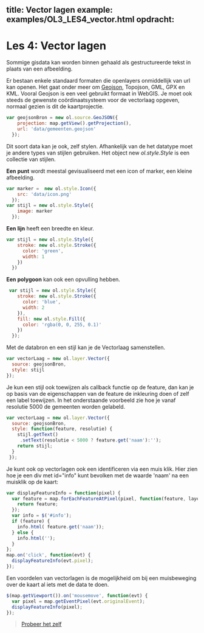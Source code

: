 title: Vector lagen
example: examples/OL3_LES4_vector.html
opdracht: 
---

Les 4: Vector lagen
==== 
Sommige gisdata kan worden binnen gehaald als gestructureerde tekst in plaats van een afbeelding.

Er bestaan enkele standaard formaten die openlayers onmiddellijk van url kan openen.  Het gaat onder meer om [Geojson](http://geojson.org/), Topojson, GML, GPX en KML.  Vooral Geojson is een veel gebruikt formaat in WebGIS. 
Je moet ook steeds de gewenste coördinaatsysteem voor de vectorlaag opgeven, normaal gezien is dit  de kaartprojectie. 
```javascript
var geojsonBron = new ol.source.GeoJSON({
    projection: map.getView().getProjection(),
    url: 'data/gemeenten.geojson'
  });
```
Dit soort data kan je ook, zelf stylen. Afhankelijk van de het datatype moet je andere types van stijlen gebruiken.
Het object new *ol.style.Style* is een collectie van stijlen. 

**Een punt** wordt meestal gevisualiseerd met een icon of marker, een kleine afbeelding.

```javascript
var marker =  new ol.style.Icon({ 
	src: 'data/icon.png'
  });
var stijl = new ol.style.Style({
    image: marker 
  });
```
**Een lijn** heeft een breedte en kleur.
```javascript
var stijl = new ol.style.Style({
    stroke: new ol.style.Stroke({
      color: 'green',
      width: 1
    })
  })
```
**Een polygoon** kan ook een opvulling hebben.
```javascript
 var stijl = new ol.style.Style({
    stroke: new ol.style.Stroke({
      color: 'blue',
      width: 2
    }),
    fill: new ol.style.Fill({
      color: 'rgba(0, 0, 255, 0.1)'
    })
  });
```
Met de databron en een stijl kan je de Vectorlaag samenstellen.
```javascript
var vectorLaag = new ol.layer.Vector({
  source: geojsonBron,
  style: stijl    
});
```
Je kun een stijl ook toewijzen als callback functie op de feature, dan kan je op basis van de eigenschappen van de feature de inkleuring doen of zelf een label toewijzen. In het onderstaande voorbeeld zie hoe je vanaf resolutie 5000 de  gemeenten worden gelabeld.
```javascript
var vectorLaag = new ol.layer.Vector({
  source: geojsonBron,
  style: function(feature, resolutie) {
    stijl.getText()
	 .setText(resolutie < 5000 ? feature.get('naam'):'');
    return stijl;
  }
 });

``` 
Je kunt ook op vectorlagen  ook een identificeren via een muis klik.
Hier zien hoe je een div met id="info" kunt bevolken met de waarde 'naam' na een muisklik op de  kaart:
```javascript
var displayFeatureInfo = function(pixel) {
  var feature = map.forEachFeatureAtPixel(pixel, function(feature, layer) {
    return feature;
  });
  var info = $('#info');
  if (feature) {
    info.html( feature.get('naam'));
  } else {
    info.html('');
  }
};
map.on('click', function(evt) {
  displayFeatureInfo(evt.pixel);
});
```
Een voordelen van vectorlagen is de mogelijkheid om bij een muisbeweging over de kaart al iets met de data te doen.
```javascript
$(map.getViewport()).on('mousemove', function(evt) {
  var pixel = map.getEventPixel(evt.originalEvent);
  displayFeatureInfo(pixel);
});
```

> [Probeer het zelf](tryit?file=examples/OL3_LES4_vector.html)
